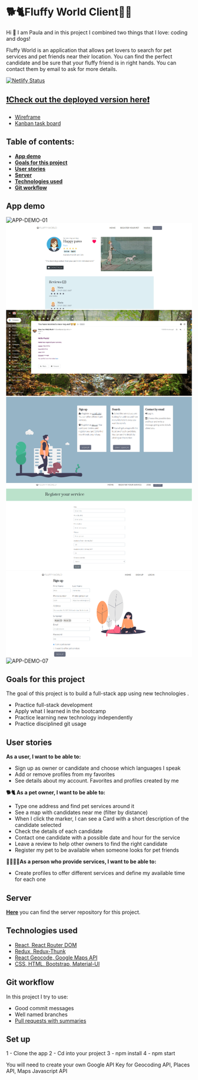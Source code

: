 # 🐕🐈Fluffy World Client🐩🦮

Hi 👋 I am Paula and in this project I combined two things that I love: coding and dogs!

Fluffy World is an application that allows pet lovers to search for pet services and pet friends near their location.
You can find the perfect candidate and be sure that your fluffy friend is in right hands. You can contact them by email to ask for more details.

[![Netlify Status](https://api.netlify.com/api/v1/badges/0a20a418-2bad-46b9-916e-4bf25bd86249/deploy-status)](https://app.netlify.com/sites/fluffy-world/deploys)

## [❗️Check out the deployed version here❗️](https://fluffy-world.netlify.app/)

- [Wireframe](https://s3.amazonaws.com/assets.mockflow.com/app/wireframepro/company/C1d2e5619aa7c4499b2ad5a3a7bd281e2/projects/M8f39340cb053a6865d083471df78c7c41593354426480/pages/D2ce52e1f90a1d6771d9d766285b4c879/image/D2ce52e1f90a1d6771d9d766285b4c879.png)
- [Kanban task board](https://trello.com/b/bkrARdCB/fluffy-world)

## Table of contents:

- **[App demo](#app-demo)**
- **[Goals for this project](#goals-for-this-project)**
- **[User stories](#user-stories)**
- **[Server](#server)**
- **[Technologies used](#technologies-used)**
- **[Git workflow](#git-workflow)**

## App demo

![APP-DEMO-01](/src/images/gif/01.gif)
![APP-DEMO-02](/src/images/gif/02.gif)
![APP-DEMO-03](/src/images/gif/03.gif)
![APP-DEMO-04](/src/images/gif/04.gif)
![APP-DEMO-05](/src/images/gif/05.gif)
![APP-DEMO-06](/src/images/gif/06.gif)
![APP-DEMO-07](/src/images/gif/07.gif)

## Goals for this project

The goal of this project is to build a full-stack app using new technologies .

- Practice full-stack development
- Apply what I learned in the bootcamp
- Practice learning new technology independently
- Practice disciplined git usage

## User stories

**As a user, I want to be able to:**

- Sign up as owner or candidate and choose which languages I speak
- Add or remove profiles from my favorites
- See details about my account. Favorites and profiles created by me

**🐕🐈 As a pet owner, I want to be able to:**

- Type one address and find pet services around it
- See a map with candidates near me (filter by distance)
- When I click the marker, I can see a Card with a short description of the candidate selected
- Check the details of each candidate
- Contact one candidate with a possible date and hour for the service
- Leave a review to help other owners to find the right candidate
- Register my pet to be available when someone looks for pet friends

**👨🏻👩🏻As a person who provide services, I want to be able to:**

- Create profiles to offer different services and define my available time for each one

## Server

[**Here**](https://github.com/paula-morales/fluffy-world-server) you can find the server repository for this project.

## Technologies used

- [React, React Router DOM](https://github.com/paula-morales/fluffy-world-client/blob/development/src/App.js)
- [Redux, Redux-Thunk](https://github.com/paula-morales/fluffy-world-client/tree/development/src/store)
- [React Geocode, Google Maps API](https://github.com/paula-morales/fluffy-world-client/blob/development/src/pages/Homepage/Homepage.js)
- [CSS, HTML, Bootstrap, Material-UI](https://github.com/paula-morales/fluffy-world-client/blob/development/src/pages/Homepage/Homepage.css)

## Git workflow

In this project I try to use:

- Good commit messages
- Well named branches
- [Pull requests with summaries](https://github.com/paula-morales/fluffy-world-client/pull/12)

## Set up

1 - Clone the app
2 - Cd into your project
3 - npm install
4 - npm start

You will need to create your own Google API Key for Geocoding API, Places API, Maps Javascript API
